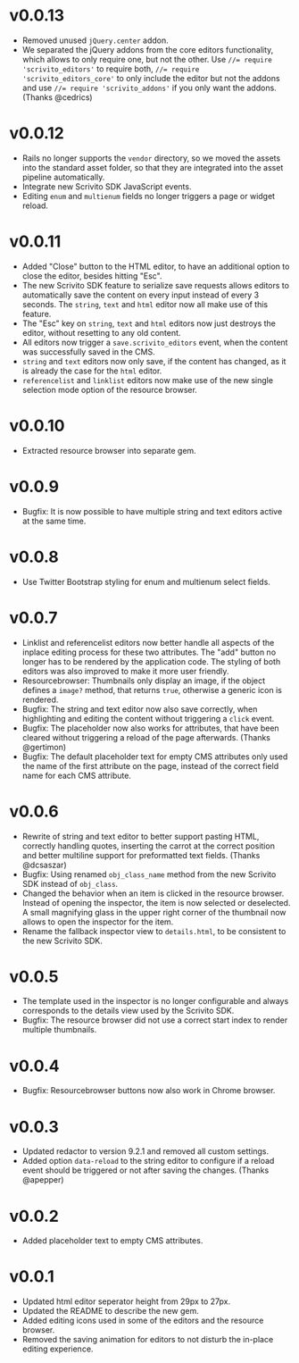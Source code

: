 # v0.0.13
  * Removed unused `jQuery.center` addon.
  * We separated the jQuery addons from the core editors functionality, which allows to only require
    one, but not the other. Use `//= require 'scrivito_editors'` to require both,
    `//= require 'scrivito_editors_core'` to only include the editor but not the addons and use
    `//= require 'scrivito_addons'` if you only want the addons. (Thanks @cedrics)

# v0.0.12
  * Rails no longer supports the `vendor` directory, so we moved the assets into the standard asset
    folder, so that they are integrated into the asset pipeline automatically.
  * Integrate new Scrivito SDK JavaScript events.
  * Editing `enum` and `multienum` fields no longer triggers a page or widget reload.

# v0.0.11
  * Added "Close" button to the HTML editor, to have an additional option to close the editor,
    besides hitting "Esc".
  * The new Scrivito SDK feature to serialize save requests allows editors to automatically save the
    content on every input instead of every 3 seconds. The `string`, `text` and `html` editor now
    all make use of this feature.
  * The "Esc" key on `string`, `text` and `html` editors now just destroys the editor, without
    resetting to any old content.
  * All editors now trigger a `save.scrivito_editors` event, when the content was successfully
    saved in the CMS.
  * `string` and `text` editors now only save, if the content has changed, as it is already
    the case for the `html` editor.
  * `referencelist` and `linklist` editors now make use of the new single selection mode option of
    the resource browser.

# v0.0.10
  * Extracted resource browser into separate gem.

# v0.0.9
  * Bugfix: It is now possible to have multiple string and text editors active at the same time.

# v0.0.8
  * Use Twitter Bootstrap styling for enum and multienum select fields.

# v0.0.7
  * Linklist and referencelist editors now better handle all aspects of the inplace editing process
    for these two attributes. The "add" button no longer has to be rendered by the application code.
    The styling of both editors was also improved to make it more user friendly.
  * Resourcebrowser: Thumbnails only display an image, if the object defines a `image?` method, that
    returns `true`, otherwise a generic icon is rendered.
  * Bugfix: The string and text editor now also save correctly, when highlighting and editing the
    content without triggering a `click` event.
  * Bugfix: The placeholder now also works for attributes, that have been cleared without triggering
    a reload of the page afterwards. (Thanks @gertimon)
  * Bugfix: The default placeholder text for empty CMS attributes only used the name of the first
    attribute on the page, instead of the correct field name for each CMS attribute.

# v0.0.6
  * Rewrite of string and text editor to better support pasting HTML, correctly handling quotes,
    inserting the carrot at the correct position and better multiline support for preformatted text
    fields. (Thanks @dcsaszar)
  * Bugfix: Using renamed `obj_class_name` method from the new Scrivito SDK instead of `obj_class`.
  * Changed the behavior when an item is clicked in the resource browser. Instead of opening the
    inspector, the item is now selected or deselected. A small magnifying glass in the upper right
    corner of the thumbnail now allows to open the inspector for the item.
  * Rename the fallback inspector view to `details.html`, to be consistent to the new Scrivito SDK.

# v0.0.5
  * The template used in the inspector is no longer configurable and always corresponds to the
    details view used by the Scrivito SDK.
  * Bugfix: The resource browser did not use a correct start index to render multiple thumbnails.

# v0.0.4
  * Bugfix: Resourcebrowser buttons now also work in Chrome browser.

# v0.0.3
  * Updated redactor to version 9.2.1 and removed all custom settings.
  * Added option `data-reload` to the string editor to configure if a reload event should
    be triggered or not after saving the changes. (Thanks @apepper)

# v0.0.2
  * Added placeholder text to empty CMS attributes.

# v0.0.1
  * Updated html editor seperator height from 29px to 27px.
  * Updated the README to describe the new gem.
  * Added editing icons used in some of the editors and the resource browser.
  * Removed the saving animation for editors to not disturb the in-place editing
    experience.
